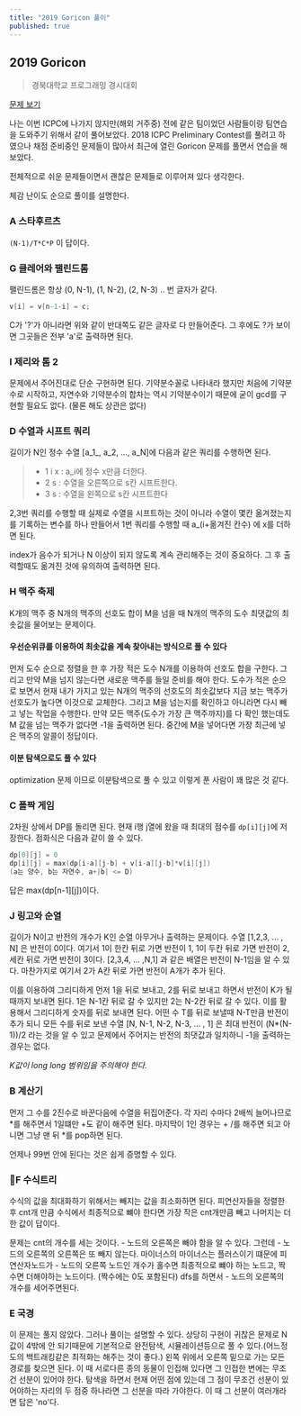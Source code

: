 ```yaml
---
title: "2019 Goricon 풀이"
published: true
---
```


## 2019 Goricon

> 경북대학교 프로그래밍 경시대회

[문제 보기](https://www.acmicpc.net/contest/view/465)

나는 이번 ICPC에 나가지 않지만(해외 거주중) 전에 같은 팀이었던 사람들이랑 팀연습을 도와주기 위해서 같이 풀어보았다. 2018 ICPC Preliminary Contest를 풀려고 하였으나 채점 준비중인 문제들이 많아서 최근에 열린 Goricon 문제를 풀면서 연습을 해보았다.

전체적으로 쉬운 문제들이면서 괜찮은 문제들로 이루어져 있다 생각한다.

체감 난이도 순으로 풀이를 설명한다.

### A 스타후르츠

`(N-1)/T*C*P` 이 답이다.

### G 클레어와 팰린드롬

팰린드롬은 항상 (0, N-1), (1, N-2), (2, N-3) .. 번 글자가 같다.

```C++
v[i] = v[n-1-i] = c;
```

C가 '?'가 아니라면 위와 같이 반대쪽도 같은 글자로 다 만들어준다. 그 후에도 ?가 보이면 그곳들은 전부 'a'로 출력하면 된다.

### I 제리와 톰 2

문제에서 주어진대로 단순 구현하면 된다. 기약분수꼴로 나타내라 했지만 처음에 기약분수로 시작하고, 자연수와 기약분수의 합차는 역시 기약분수이기 때문에 굳이 gcd를 구현할 필요도 없다. (물론 해도 상관은 없다)

### D 수열과 시프트 쿼리

길이가 N인 정수 수열 [a_1_, a_2, ..., a_N]에 다음과 같은 쿼리를 수행하면 된다.

> - 1 i x : a_i에 정수 x만큼 더한다.
> - 2 s : 수열을 오른쪽으로 s칸 시프트한다.
> - 3 s : 수열을 왼쪽으로 s칸 시프트한다

2,3번 쿼리를 수행할 때 실제로 수열을 시프트하는 것이 아니라 수열이 몇칸 옮겨졌는지를 기록하는 변수를 하나 만들어서 1번 쿼리를 수행할 때 a_(i+옮겨진 칸수) 에 x를 더하면 된다.

index가 음수가 되거나 N 이상이 되지 않도록 계속 관리해주는 것이 중요하다.
그 후 출력할때도 옮겨진 것에 유의하여 출력하면 된다.

### H 맥주 축제

K개의 맥주 중 N개의 맥주의 선호도 합이 M을 넘을 때 N개의 맥주의 도수 최댓값의 최솟값을 물어보는 문제이다.

#### 우선순위큐를 이용하여 최솟값을 계속 찾아내는 방식으로 풀 수 있다

먼저 도수 순으로 정렬을 한 후 가장 적은 도수 N개를 이용하여 선호도 합을 구한다. 그리고 만약 M을 넘지 않는다면 새로운 맥주를 들일 준비를 해야 한다. 도수가 적은 순으로 보면서 현재 내가 가지고 있는 N개의 맥주의 선호도의 최솟값보다 지금 보는 맥주가 선호도가 높다면 이것으로 교체한다. 그리고 M을 넘는지를 확인하고 아니라면 다시 빼고 넣는 작업을 수행한다. 만약 모든 맥주(도수가 가장 큰 맥주까지)를 다 확인 했는데도 M 값을 넘는 맥주가 없다면 -1을 출력하면 된다. 중간에 M을 넣어다면 가장 최근에 넣은 맥주의 알콜이 정답이다.

#### 이분 탐색으로도 풀 수 있다

optimization 문제 이므로 이분탐색으로 풀 수 있고 이렇게 푼 사람이 꽤 많은 것 같다.

### C 폴짝 게임

2차원 상에서 DP를 돌리면 된다. 현재 i행 j열에 왔을 때 최대의 점수를 `dp[i][j]`에 저장한다. 점화식은 다음과 같이 쓸 수 있다.

```C++
dp[0][j] = 0
dp[i][j] = max(dp[i-a][j-b] + v[i-a][j-b]*v[i][j])
(a는 양수, b는 자연수, a+|b| <= D)
```

답은 max(dp[n-1][j])이다.

### J 링고와 순열

길이가 N이고 반전의 개수가 K인 순열 아무거나 출력하는 문제이다. 수열 [1,2,3, ... , N] 은 반전이 0이다. 여기서 1이 한칸 뒤로 가면 반전이 1, 1이 두칸 뒤로 가면 반전이 2, 세칸 뒤로 가면 반전이 3이다. [2,3,4, ... ,N,1] 과 같은 배열은 반전이 N-1임을 알 수 있다. 마찬가지로 여기서 2가 A칸 뒤로 가면 반전이 A개가 추가 된다.

이를 이용하여 그리디하게 먼저 1을 뒤로 보내고, 2를 뒤로 보내고 하면서 반전이 K가 될때까지 보내면 된다. 1은 N-1칸 뒤로 갈 수 있지만 2는 N-2칸 뒤로 갈 수 있다. 이를 활용해서 그리디하게 숫자를 뒤로 보내면 된다. 어떤 수 T를 뒤로 보낼때 N-T만큼 반전이 추가 되니 모든 수를 뒤로 보낸 수열 [N, N-1, N-2, N-3, ... , 1] 은 최대 반전이 (N*(N-1))/2 라는 것을 알 수 있고 문제에서 주어지는 반전의 최댓값과 일치하니 -1을 출력하는 경우는 없다.

*K값이 long long 범위임을 주의해야 한다.*

### B 계산기

먼저 그 수를 2진수로 바꾼다음에 수열을 뒤집어준다. 각 자리 수마다 2배씩 늘어나므로 *를 해주면서 1일떄만 +도 같이 해주면 된다. 마지막이 1인 경우는 + /를 해주면 되고 아니면 그냥 맨 뒤 *를 pop하면 된다.

언제나 99번 안에 된다는 것은 쉽게 증명할 수 있다.

### F 수식트리

수식의 값을 최대화하기 위해서는 빼지는 값을 최소화하면 된다. 피연산자들을 정렬한 후 cnt개 만큼 수식에서 최종적으로 뺴야 한다면 가장 작은 cnt개만큼 빼고 나머지는 더한 값이 답이다.

문제는 cnt의 개수를 세는 것이다. - 노드의 오른쪽은 빼야 함을 알 수 있다. 그런데 - 노드의 오른쪽의 오른쪽은 또 빼지 않는다. 마이너스의 마이너스는 플러스이기 떄문에 피연산자노드가 - 노드의 오른쪽 노드인 개수가 홀수면 최종적으로 뺴야 하는 노드고, 짝수면 더해야하는 노드이다. (짝수에는 0도 포함된다) dfs를 하면서 - 노드의 오른쪽의 개수를 세어주면된다.

### E 국경

이 문제는 풀지 않았다. 그러나 풀이는 설명할 수 있다. 상당히 구현이 귀찮은 문제로 N값이 4밖에 안 되기때문에 기본적으로 완전탐색, 시뮬레이션등으로 풀 수 있다.(어느정도의 백트래킹같은 최적화는 해주는 것이 좋다.) 왼쪽 위에서 오른쪽 밑으로 가는 모든 경로를 찾으면 된다. 이 때 서로다른 종의 동물이 인접해 있다면 그 인접한 변에는 무조건 선분이 있어야 한다. 탐색을 하면서 현재 어떤 점에 있는데 그 점이 무조건 선분이 있어야하는 자리의 두 점중 하나라면 그 선분을 따라 가야한다. 이 때 그 선분이 여러개라면 답은 'no'다.
